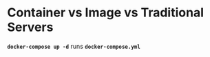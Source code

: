# Container vs Image vs Traditional Servers  
  
  
**`docker-compose up -d`** runs **`docker-compose.yml`** 